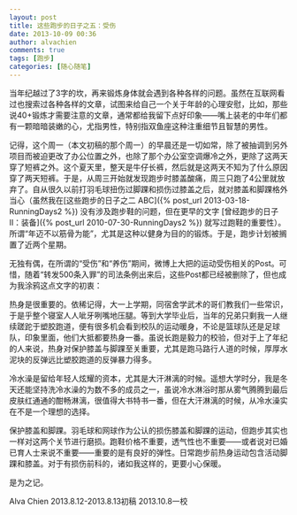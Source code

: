 ```yaml
---
layout: post
title: 这些跑步的日子之五：受伤
date: 2013-10-09 00:36
author: alvachien
comments: true
tags: [跑步]
categories: [随心随笔]
---
```

当年纪越过了3字的坎，再来锻炼身体就会遇到各种各样的问题。虽然在互联网看过也搜索过各种各样的文章，试图来给自己一个关于年龄的心理安慰，比如，那些说40+锻炼才需要注意的文章，通常都给我留下点好印象——嘴上装老的中年们都有一颗暗暗装嫩的心，尤指男性，特别指双鱼座这种注重细节且智慧的男性。


记得，这个周一（本文初稿的那个周一）的早晨还是一切如常，除了被抽调到另外项目而被迫更改了办公位置之外，也除了那个办公室空调爆冷之外，更除了这两天穿了短裤之外。这个夏天里，整天是牛仔长裤，然后就是这两天不知为了什么原因穿了两天短裤。于是，从周三开始就发现跑步时膝盖酸痛，周三只跑了4公里就放弃了。自从很久以前打羽毛球扭伤过脚踝和损伤过膝盖之后，就对膝盖和脚踝格外当心（虽然我在[这些跑步的日子之二 ABC]({% post_url 2013-03-18-RunningDays2 %}) 没有涉及跑步鞋的问题，但在更早的文字 [曾经跑步的日子 II：装备]({% post_url 2010-07-30-RunningDays2 %}) 就写过跑鞋的重要性）。所谓“年迈不以筋骨为能”，尤其是这种以健身为目的的锻炼。于是，跑步计划被搁置了近两个星期。


无独有偶，在所谓的“受伤”和“养伤”期间，微博上大把的运动受伤相关的Post。可惜，随着“转发500条入罪”的司法条例出来后，这些Post都已经被删除了，但也成为我涂鸦这点文字的初衷：


热身是很重要的。依稀记得，大一上学期，同宿舍学武术的哥们教我们一些常识，于是乎整个寝室人人呲牙咧嘴地压腿。等到大学毕业后，当年的兄弟只剩我一人继续蹉跎于塑胶跑道，便有很多机会看到校队的运动暖身，不论是篮球队还是足球队，印象里面，他们大抵都要热身一番。虽说长跑是毅力的校验，但对于上了年纪的人来说，热身对保护膝盖与脚踝至关重要，尤其是跑马路行人道的时候，厚厚水泥块的反弹远比塑胶跑道的反弹暴力得多。


冷水澡是留给年轻人炫耀的资本，尤其是大汗淋漓的时候。遥想大学时分，我是冬天还能坚持洗冷水澡的为数不多的成员之一，虽说冷水淋浴时那从雾气腾腾到最后皮肤红通通的酣畅淋漓，很值得大书特书一番，但在大汗淋漓的时候，从冷水澡实在不是一个理想的选择。


保护膝盖和脚踝。羽毛球和网球作为公认的损伤膝盖和脚踝的运动，但跑步其实也一样对这两个关节进行磨损。跑鞋价格不重要，透气性也不重要——或者说对已婚已育人士来说不重要——重要的是有良好的弹性。日常跑步前热身运动包含活动脚踝和膝盖。对于有损伤前科的，诸如我这样的，更要小心保暖。


是为之记。

Alva Chien
2013.8.12-2013.8.13初稿
2013.10.8一校
